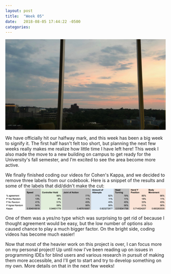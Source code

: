 ```yaml
---
layout: post
title:  "Week 05"
date:   2018-08-05 17:44:22 -0500
categories:
---
```


![sunset in new dorm](/images/week05.jpg)

We have officially hit our halfway mark, and this week has been a big week to signify it. The first half hasn't felt too short, but planning the next few weeks really makes me realize how little time I have left here! This week I also made the move to a new building on campus to get ready for the University's fall semester, and I'm excited to see the area become more active. 

We finally finished coding our videos for Cohen's Kappa, and we decided to remove three labels from our codebook. Here is a snippet of the results and some of the labels that did/didn't make the cut:
![cohen snippet](/images/cohen_sample.png)

One of them was a yes/no type which was surprising to get rid of because I thought agreement would be easy, but the low number of options also caused chance to play a much bigger factor. On the bright side, coding videos has become much easier!

Now that most of the heavier work on this project is over, I can focus more on my personal project! Up until now I've been reading up on issues in programming IDEs for blind users and various research in pursuit of making them more accessible, and I'll get to start and try to develop something on my own. More details on that in the next few weeks!
